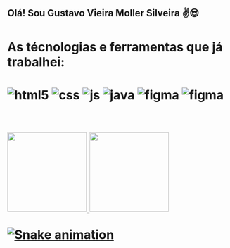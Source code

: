 ## Olá! Sou Gustavo Vieira Moller Silveira ✌️😎

<h1>As técnologias e ferramentas que já trabalhei:<h1>
  
<div style="display: inline_block">
  <img align="center" alt="html5" src="https://img.shields.io/badge/HTML5-E34F26?style=for-the-badge&logo=html5&logoColor=white" />
  <img align="center" alt="css" src="https://img.shields.io/badge/CSS3-1572B6?style=for-the-badge&logo=css3&logoColor=white" />
  <img align="center" alt="js" src="https://img.shields.io/badge/JavaScript-F7DF1E?style=for-the-badge&logo=javascript&logoColor=black" />
  <img align="center" alt="java" src="https://img.shields.io/badge/java-%23ED8B00.svg?style=for-the-badge&logo=java&logoColor=white" />
  <img align="center" alt="figma" src="https://img.shields.io/badge/figma-%23F24E1E.svg?style=for-the-badge&logo=figma&logoColor=white" />
  <img align="center" alt="figma" src="https://img.shields.io/badge/postgres-%23316192.svg?style=for-the-badge&logo=postgresql&logoColor=white" />
  </div>
    <br>
    <br>
  <div>
  <a href="https://github.com/Gustavo-Moller">
  <img height="180em" src="https://github-readme-stats.vercel.app/api/top-langs/?username=Gustavo-Moller&layout=compact&langs_count=7&theme=dracula"/>
  <img height="180em" src="https://github-readme-stats.vercel.app/api?username=Gustavo-Moller&show_icons=true&theme=dracula&include_all_commits=true&count_private=true"/>
  </div>
    
    
![Snake animation](https://github.com/Gustavo-Moller/Gustavo-Moller/blob/output/github-contribution-grid-snake.svg)
